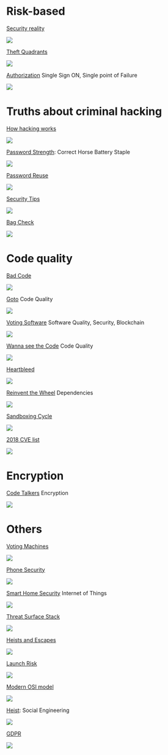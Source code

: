 # Risk-based 

[Security reality](https://xkcd.com/538/)

![](https://imgs.xkcd.com/comics/security.png)


[Theft Quadrants](https://www.xkcd.com/1698/)

![](https://imgs.xkcd.com/comics/theft_quadrants.png)


[Authorization](https://xkcd.com/1200/) Single Sign ON, Single point of Failure

![](https://imgs.xkcd.com/comics/authorization.png)


# Truths about criminal hacking

[How hacking works](https://xkcd.com/2176/)

![](https://imgs.xkcd.com/comics/how_hacking_works.png)


[Password Strength](https://xkcd.com/936/): Correct Horse Battery Staple

![](https://imgs.xkcd.com/comics/password_strength.png)


[Password Reuse](https://xkcd.com/792/)

![](https://imgs.xkcd.com/comics/password_reuse.png)


[Security Tips](https://xkcd.com/1820/)

![](https://imgs.xkcd.com/comics/security_advice.png)



[Bag Check](https://xkcd.com/651/)

![](https://imgs.xkcd.com/comics/bag_check.png)


# Code quality

[Bad Code](https://xkcd.com/1926/)

![](https://imgs.xkcd.com/comics/bad_code.png)



[Goto](https://xkcd.com/292/) Code Quality

![](https://imgs.xkcd.com/comics/goto.png)


[Voting Software](https://xkcd.com/2030/) Software Quality, Security, Blockchain

![](https://imgs.xkcd.com/comics/voting_software.png)


[Wanna see the Code](https://xkcd.com/2138/) Code Quality

![](https://imgs.xkcd.com/comics/wanna_see_the_code.png)


[Heartbleed](https://xkcd.com/1353/)

![](https://imgs.xkcd.com/comics/heartbleed.png)


[Reinvent the Wheel](https://xkcd.com/2140/) Dependencies

![](https://imgs.xkcd.com/comics/reinvent_the_wheel.png)


[Sandboxing Cycle](https://xkcd.com/2044/)

![](https://imgs.xkcd.com/comics/sandboxing_cycle.png)


[2018 CVE list](https://xkcd.com/1957/)

![](https://imgs.xkcd.com/comics/2018_cve_list.png)

# Encryption

[Code Talkers](https://www.xkcd.com/257/) Encryption

![](https://imgs.xkcd.com/comics/code_talkers.png)


# Others

[Voting Machines](https://xkcd.com/463/)

![](https://imgs.xkcd.com/comics/voting_machines.png)


[Phone Security](https://xkcd.com/1934/)

![](https://imgs.xkcd.com/comics/phone_security.png)


[Smart Home Security](https://xkcd.com/1966/) Internet of Things

![](https://imgs.xkcd.com/comics/smart_home_security.png)


[Threat Surface Stack](https://xkcd.com/2166/)

![](https://imgs.xkcd.com/comics/stack.png)


[Heists and Escapes](https://xkcd.com/2145/)

![](https://imgs.xkcd.com/comics/heists_and_escapes.png)


[Launch Risk](https://xkcd.com/2107/)

![](https://imgs.xkcd.com/comics/launch_risk.png)


[Modern OSI model](https://xkcd.com/2105/)

![](https://imgs.xkcd.com/comics/modern_osi_model.png)


[Heist](https://xkcd.com/2077/): Social Engineering

![](https://imgs.xkcd.com/comics/heist.png)


[GDPR](https://xkcd.com/1998/)

![](https://imgs.xkcd.com/comics/gdpr.png)


